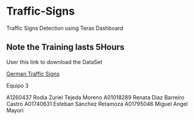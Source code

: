 # Traffic-Signs
Traffic Signs Detection using Teras Dashboard 

## Note the Training lasts 5Hours

User this link to download the DataSet

[German Traffic Signs](https://www.genome.gov/](https://www.kaggle.com/datasets/meowmeowmeowmeowmeow/gtsrb-german-traffic-sign))

Equipo 3

A1260437 Rodia Zuriel Tejeda Moreno
A01018289 Renata Díaz Barreiro Castro
A01740631 Esteban Sánchez Retamoza
A01795046 Miguel Angel Mayori
